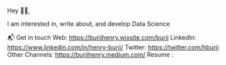 Hey 👋🏻,

 I am interested in, write about, and develop Data Science 

 📬 Get in touch
Web: https://buriihenry.wixsite.com/burii
LinkedIn: https://www.linkedin.com/in/henry-burii/
Twitter: https://twitter.com/hburii
Other Channels:
https://buriihenry.medium.com/
Resume :
